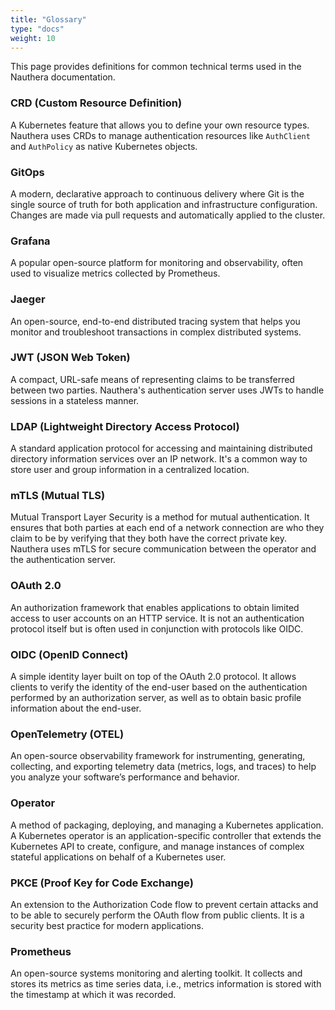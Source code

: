 ```yaml
---
title: "Glossary"
type: "docs"
weight: 10
---
```


This page provides definitions for common technical terms used in the Nauthera documentation.

### CRD (Custom Resource Definition)
A Kubernetes feature that allows you to define your own resource types. Nauthera uses CRDs to manage authentication resources like `AuthClient` and `AuthPolicy` as native Kubernetes objects.

### GitOps
A modern, declarative approach to continuous delivery where Git is the single source of truth for both application and infrastructure configuration. Changes are made via pull requests and automatically applied to the cluster.

### Grafana
A popular open-source platform for monitoring and observability, often used to visualize metrics collected by Prometheus.

### Jaeger
An open-source, end-to-end distributed tracing system that helps you monitor and troubleshoot transactions in complex distributed systems.

### JWT (JSON Web Token)
A compact, URL-safe means of representing claims to be transferred between two parties. Nauthera's authentication server uses JWTs to handle sessions in a stateless manner.

### LDAP (Lightweight Directory Access Protocol)
A standard application protocol for accessing and maintaining distributed directory information services over an IP network. It's a common way to store user and group information in a centralized location.

### mTLS (Mutual TLS)
Mutual Transport Layer Security is a method for mutual authentication. It ensures that both parties at each end of a network connection are who they claim to be by verifying that they both have the correct private key. Nauthera uses mTLS for secure communication between the operator and the authentication server.

### OAuth 2.0
An authorization framework that enables applications to obtain limited access to user accounts on an HTTP service. It is not an authentication protocol itself but is often used in conjunction with protocols like OIDC.

### OIDC (OpenID Connect)
A simple identity layer built on top of the OAuth 2.0 protocol. It allows clients to verify the identity of the end-user based on the authentication performed by an authorization server, as well as to obtain basic profile information about the end-user.

### OpenTelemetry (OTEL)
An open-source observability framework for instrumenting, generating, collecting, and exporting telemetry data (metrics, logs, and traces) to help you analyze your software’s performance and behavior.

### Operator
A method of packaging, deploying, and managing a Kubernetes application. A Kubernetes operator is an application-specific controller that extends the Kubernetes API to create, configure, and manage instances of complex stateful applications on behalf of a Kubernetes user.

### PKCE (Proof Key for Code Exchange)
An extension to the Authorization Code flow to prevent certain attacks and to be able to securely perform the OAuth flow from public clients. It is a security best practice for modern applications.

### Prometheus
An open-source systems monitoring and alerting toolkit. It collects and stores its metrics as time series data, i.e., metrics information is stored with the timestamp at which it was recorded.

